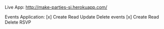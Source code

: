 Live App: http://make-parties-si.herokuapp.com/

Events Application:
[x] Create Read Update Delete events
[x] Create Read Delete RSVP
